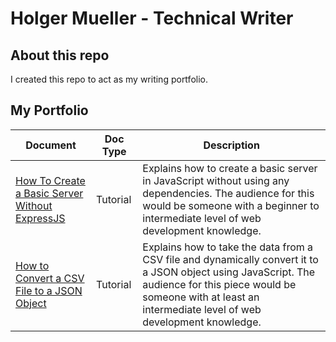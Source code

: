 # Holger Mueller - Technical Writer

## About this repo

I created this repo to act as my writing portfolio.

## My Portfolio

| Document                                                                                                                                    | Doc Type | Description                                                                                                                                                                                                                |
| ------------------------------------------------------------------------------------------------------------------------------------------- | -------- | -------------------------------------------------------------------------------------------------------------------------------------------------------------------------------------------------------------------------- |
| [How To Create a Basic Server Without ExpressJS](https://github.com/Holgermueller/demo-code-files/blob/master/basic-server/BasicServer.md)  | Tutorial | Explains how to create a basic server in JavaScript without using any dependencies. The audience for this would be someone with a beginner to intermediate level of web development knowledge.                             |
| [How to Convert a CSV File to a JSON Object](https://github.com/Holgermueller/demo-code-files/blob/master/convert-csv-to-json/csvToJson.md) | Tutorial | Explains how to take the data from a CSV file and dynamically convert it to a JSON object using JavaScript. The audience for this piece would be someone with at least an intermediate level of web development knowledge. |
